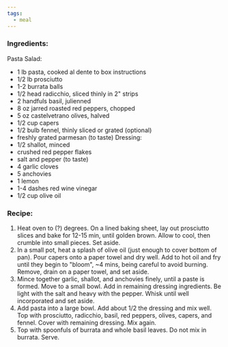 ```yaml
---
tags:
  - meal
---
```

### Ingredients:
Pasta Salad:
- 1 lb pasta, cooked al dente to box instructions
- 1/2 lb prosciutto
- 1-2 burrata balls
- 1/2 head radicchio, sliced thinly in  2" strips
- 2 handfuls basil, julienned
- 8 oz jarred roasted red peppers, chopped
- 5 oz castelvetrano olives, halved
- 1/2 cup capers
- 1/2 bulb fennel, thinly sliced or grated (optional)
- freshly grated parmesan (to taste)
Dressing: 
- 1/2 shallot, minced
- crushed red pepper flakes
- salt and pepper (to taste)
- 4 garlic cloves
- 5 anchovies
- 1 lemon
- 1-4 dashes red wine vinegar
- 1/2 cup olive oil

### Recipe:
1. Heat oven to (?) degrees. On a lined baking sheet, lay out prosciutto slices and bake for 12-15 min, until golden brown. Allow to cool, then crumble into small pieces. Set aside.
2. In a small pot, heat a splash of olive oil (just enough to cover bottom of pan). Pour capers onto a paper towel and dry well. Add to hot oil and fry until they begin to "bloom", ~4 mins, being careful to avoid burning. Remove, drain on a paper towel, and set aside. 
3. Mince together garlic, shallot, and anchovies finely, until a paste is formed. Move to a small bowl. Add in remaining dressing ingredients. Be light with the salt and heavy with the pepper. Whisk until well incorporated and set aside. 
4. Add pasta into a large bowl. Add about 1/2 the dressing and mix well. Top with prosciutto, radicchio, basil, red peppers, olives, capers, and fennel. Cover with remaining dressing. Mix again. 
5. Top with spoonfuls of burrata and whole basil leaves. Do not mix in burrata. Serve. 